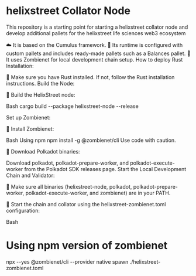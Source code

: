 # helixstreet Collator Node

This repository is a starting point for starting a helixstreet collator node and develop additional pallets for the helixstreet life sciences web3 ecosystem

☁️ It is based on the Cumulus framework.
🔧 Its runtime is configured with custom pallets and includes ready-made pallets such as a Balances pallet.
🧟 It uses Zombienet for local development chain setup.
How to deploy
Rust Installation:

🦀 Make sure you have Rust installed. If not, follow the Rust installation instructions.
Build the Node:

🔨 Build the HelixStreet node:

Bash
cargo build --package helixstreet-node --release

Set up Zombienet:

🧟 Install Zombienet:

Bash
Using npm
npm install -g @zombienet/cli
Use code with caution.

👥 Download Polkadot binaries:

Download polkadot, polkadot-prepare-worker, and polkadot-execute-worker from the Polkadot SDK releases page.
Start the Local Development Chain and Validator:

📁 Make sure all binaries (helixstreet-node, polkadot, polkadot-prepare-worker, polkadot-execute-worker, and zombienet) are in your PATH.

🚀 Start the chain and collator using the helixstreet-zombienet.toml configuration:

Bash
# Using npm version of zombienet
npx --yes @zombienet/cli --provider native spawn ./helixstreet-zombienet.toml 
